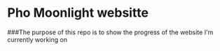 # Pho Moonlight websitte
###The purpose of this repo is to show the progress of the website I'm currently working on

